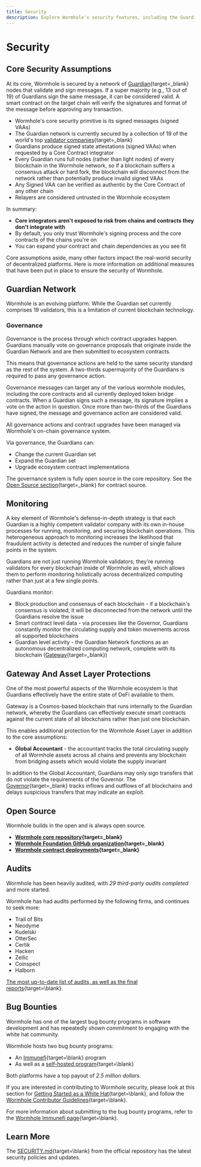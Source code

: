 ```yaml
---
title: Security
description: Explore Wormhole's security features, including the Guardian network, governance, monitoring, open-source development, and bug bounty programs.
---
```


# Security

## Core Security Assumptions

At its core, Wormhole is secured by a network of [Guardian](/learn/infrastructure/guardians/){target=\_blank} nodes that validate and sign messages. If a super majority (e.g., 13 out of 19) of Guardians sign the same message, it can be considered valid. A smart contract on the target chain will verify the signatures and format of the message before approving any transaction.

- Wormhole's core security primitive is its signed messages (signed VAAs)
- The Guardian network is currently secured by a collection of 19 of the world's top [validator companies](https://wormhole-foundation.github.io/wormhole-dashboard/#/?endpoint=Mainnet){target=\_blank}
- Guardians produce signed state attestations (signed VAAs) when requested by a Core Contract integrator
- Every Guardian runs full nodes (rather than light nodes) of every blockchain in the Wormhole network, so if a blockchain suffers a consensus attack or hard fork, the blockchain will disconnect from the network rather than potentially produce invalid signed VAAs
- Any Signed VAA can be verified as authentic by the Core Contract of any other chain
- Relayers are considered untrusted in the Wormhole ecosystem

In summary:

- **Core integrators aren't exposed to risk from chains and contracts they don't integrate with**
- By default, you only trust Wormhole's signing process and the core contracts of the chains you're on
- You can expand your contract and chain dependencies as you see fit

Core assumptions aside, many other factors impact the real-world security of decentralized platforms. Here is more information on additional measures that have been put in place to ensure the security of Wormhole.

## Guardian Network

Wormhole is an evolving platform. While the Guardian set currently comprises 19 validators, this is a limitation of current blockchain technology.

### Governance

Governance is the process through which contract upgrades happen. Guardians manually vote on governance proposals that originate inside the Guardian Network and are then submitted to ecosystem contracts.

This means that governance actions are held to the same security standard as the rest of the system. A two-thirds supermajority of the Guardians is required to pass any governance action.

Governance messages can target any of the various wormhole modules, including the core contracts and all currently deployed token bridge contracts. When a Guardian signs such a message, its signature implies a vote on the action in question. Once more than two-thirds of the Guardians have signed, the message and governance action are considered valid.

All governance actions and contract upgrades have been managed via Wormhole's on-chain governance system.

Via governance, the Guardians can:

- Change the current Guardian set
- Expand the Guardian set
- Upgrade ecosystem contract implementations

The governance system is fully open source in the core repository. See the [Open Source section](#open-source){target=\_blank} for contract source.

## Monitoring

A key element of Wormhole's defense-in-depth strategy is that each Guardian is a highly competent validator company with its own in-house processes for running, monitoring, and securing blockchain operations. This heterogeneous approach to monitoring increases the likelihood that fraudulent activity is detected and reduces the number of single failure points in the system.

Guardians are not just running Wormhole validators; they're running validators for every blockchain inside of Wormhole as well, which allows them to perform monitoring holistically across decentralized computing rather than just at a few single points.

Guardians monitor:

- Block production and consensus of each blockchain - if a blockchain's consensus is violated, it will be disconnected from the network until the Guardians resolve the issue
- Smart contract level data - via processes like the Governor, Guardians constantly monitor the circulating supply and token movements across all supported blockchains
- Guardian level activity - the Guardian Network functions as an autonomous decentralized computing network, complete with its blockchain ([Gateway](/learn/messaging/gateway/){target=\_blank})

## Gateway And Asset Layer Protections

One of the most powerful aspects of the Wormhole ecosystem is that Guardians effectively have the entire state of DeFi available to them.

Gateway is a Cosmos-based blockchain that runs internally to the Guardian network, whereby the Guardians can effectively execute smart contracts against the current state of all blockchains rather than just one blockchain.

This enables additional protection for the Wormhole Asset Layer in addition to the core assumptions:

- **Global Accountant** - the accountant tracks the total circulating supply of all Wormhole assets across all chains and prevents any blockchain from bridging assets which would violate the supply invariant

In addition to the Global Accountant, Guardians may only sign transfers that do not violate the requirements of the Governor. The [Governor](https://github.com/wormhole-foundation/wormhole/blob/main/whitepapers/0007_governor.md){target=\_blank} tracks inflows and outflows of all blockchains and delays suspicious transfers that may indicate an exploit.

## Open Source

Wormhole builds in the open and is always open source.

- **[Wormhole core repository](https://github.com/wormhole-foundation/wormhole){target=\_blank}**
- **[Wormhole Foundation GitHub organization](https://github.com/wormhole-foundation){target=\_blank}**
- **[Wormhole contract deployments](/learn/infrastructure/core-contracts/){target=\_blank}**

## Audits

Wormhole has been heavily audited, with _29 third-party audits completed_ and more started.

Wormhole has had audits performed by the following firms, and continues to seek more:

- Trail of Bits
- Neodyme
- Kudelski
- OtterSec
- Certik
- Hacken
- Zellic
- Coinspect
- Halborn

[The most up-to-date list of audits, as well as the final reports](https://github.com/wormhole-foundation/wormhole/blob/main/SECURITY.md#3rd-party-security-audits){target=\blank}.

## Bug Bounties

Wormhole has one of the largest bug bounty programs in software development and has repeatedly shown commitment to engaging with the white hat community.

Wormhole hosts two bug bounty programs:

- An [Immunefi](https://immunefi.com/bug-bounty/wormhole/){target=\blank} program 
- As well as a [self-hosted program](https://immunefi.com/bug-bounty/wormhole/){target=\blank}

Both platforms have a top payout of _2.5 million dollars_.

If you are interested in contributing to Wormhole security, please look at this section for [Getting Started as a White Hat](https://github.com/wormhole-foundation/wormhole/blob/main/SECURITY.md#white-hat-hacking){target=\blank}, and follow the [Wormhole Contributor Guidelines](https://github.com/wormhole-foundation/wormhole/blob/main/CONTRIBUTING.md){target=\blank}.

For more information about submitting to the bug bounty programs, refer to the [Wormhole Immunefi page](https://immunefi.com/bug-bounty/wormhole/){target=\blank}.

## Learn More

The [SECURITY.md](https://github.com/wormhole-foundation/wormhole/blob/main/SECURITY.md){target=\blank} from the official repository has the latest security policies and updates.
